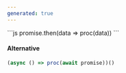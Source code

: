 ```yaml
---
generated: true
---
```


<div markdown="1" class="ans">
```js
promise.then(data => proc(data))
```
</div>

#### Alternative

```js
(async () => proc(await promise))()
```
